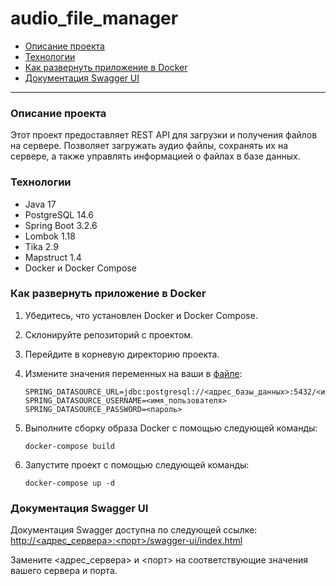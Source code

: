 # audio_file_manager

+ [Описание проекта](#Описание-проекта)
+ [Технологии](#Технологии)
+ [Как развернуть приложение в Docker](#Как-развернуть-приложение-в-Docker)
+ [Документация Swagger UI](#Документация-Swagger-UI)
____
### Описание проекта
Этот проект предоставляет REST API для загрузки и получения файлов на сервере. 
Позволяет загружать аудио файлы, сохранять их на сервере, а также управлять информацией о файлах в базе данных.

### Технологии
* Java 17
* PostgreSQL 14.6
* Spring Boot 3.2.6
* Lombok 1.18
* Tika 2.9
* Mapstruct 1.4
* Docker и Docker Compose


### Как развернуть приложение в Docker
1. Убедитесь, что установлен Docker и Docker Compose.

2. Склонируйте репозиторий с проектом.

3. Перейдите в корневую директорию проекта.

4. Измените значения переменных на ваши в [файле](docker-compose.yml):

    ```
    SPRING_DATASOURCE_URL=jdbc:postgresql://<адрес_базы_данных>:5432/<имя_базы_данных>
    SPRING_DATASOURCE_USERNAME=<имя_пользователя>
    SPRING_DATASOURCE_PASSWORD=<пароль>
    ```

5. Выполните сборку образа Docker с помощью следующей команды:

    ```
    docker-compose build
    ```

6. Запустите проект с помощью следующей команды:

    ```
    docker-compose up -d
    ```

### Документация Swagger UI
Документация Swagger доступна по следующей ссылке:
[http://<адрес_сервера>:<порт>/swagger-ui/index.html](http://<адрес_сервера>:<порт>/swagger-ui/index.html)

Замените <адрес_сервера> и <порт> на соответствующие значения вашего сервера и порта.